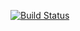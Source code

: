 [![Build Status](https://travis-ci.org/heismydog/asd.svg?branch=master)](https://travis-ci.org/heismydog/asd)